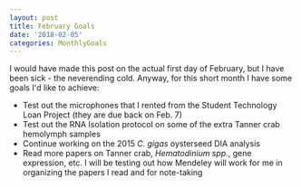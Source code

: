```yaml
---
layout: post
title: February Goals
date: '2018-02-05'
categories: MonthlyGoals
---
```


I would have made this post on the actual first day of February, but I have been sick - the neverending cold. 
Anyway, for this short month I have some goals I'd like to achieve:

- Test out the microphones that I rented from the Student Technology Loan Project (they are due back on Feb. 7)
- Test out the RNA Isolation protocol on some of the extra Tanner crab hemolymph samples
- Continue working on the 2015 *C. gigas* oysterseed DIA analysis
- Read more papers on Tanner crab, *Hematodinium spp.*, gene expression, etc. I will be testing out how Mendeley will work for me in organizing the papers I read and for note-taking
